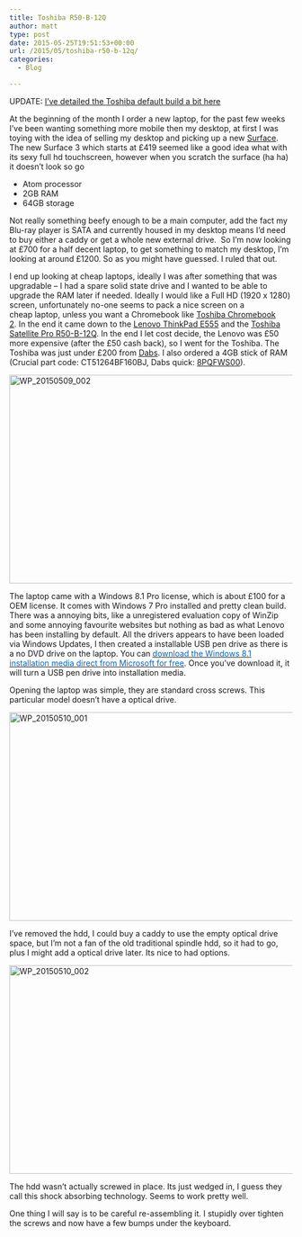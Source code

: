 ```yaml
---
title: Toshiba R50-B-12Q
author: matt
type: post
date: 2015-05-25T19:51:53+00:00
url: /2015/05/toshiba-r50-b-12q/
categories:
  - Blog

---
```

UPDATE: <a href="https://matt40k.uk/2015/05/toshiba-laptop-update/" target="_blank" rel="nofollow">I&#8217;ve detailed the Toshiba default build a bit here</a>

At the beginning of the month I order a new laptop, for the past few weeks I&#8217;ve been wanting something more mobile then my desktop, at first I was toying with the idea of selling my desktop and picking up a new <a href="http://www.microsoft.com/surface/en-gb" target="_blank" rel="nofollow">Surface</a>. The new Surface 3 which starts at £419 seemed like a good idea what with its sexy full hd touchscreen, however when you scratch the surface (ha ha) it doesn&#8217;t look so go

  * Atom processor
  * 2GB RAM
  * 64GB storage

Not really something beefy enough to be a main computer, add the fact my Blu-ray player is SATA and currently housed in my desktop means I&#8217;d need to buy either a caddy or get a whole new external drive.  So I&#8217;m now looking at £700 for a half decent laptop, to get something to match my desktop, I&#8217;m looking at around £1200. So as you might have guessed. I ruled that out.

I end up looking at cheap laptops, ideally I was after something that was upgradable &#8211; I had a spare solid state drive and I wanted to be able to upgrade the RAM later if needed. Ideally I would like a Full HD (1920 x 1280) screen, unfortunately no-one seems to pack a nice screen on a cheap laptop, unless you want a Chromebook like <a href="http://www.toshiba.co.uk/laptops/chromebook/chromebook-2/" target="_blank" rel="nofollow">Toshiba Chromebook 2</a>. In the end it came down to the <a href="http://shop.lenovo.com/gb/en/laptops/thinkpad/edge-series/e555/" target="_blank" rel="nofollow">Lenovo ThinkPad E555</a> and the <a href="http://www.toshiba.co.uk/laptops/satellite-pro/r50-b/satellite-pro-r50-b-12q/" target="_blank" rel="nofollow">Toshiba Satellite Pro R50-B-12Q</a>. In the end I let cost decide, the Lenovo was £50 more expensive (after the £50 cash back), so I went for the Toshiba. The Toshiba was just under £200 from <a href="http://www.dabs.com/" target="_blank" rel="nofollow">Dabs</a>. I also ordered a 4GB stick of RAM (Crucial part code: CT51264BF160BJ, Dabs quick: <span class="qlinks"><a href="https://www.dabs.com/products/crucial-4gb-ddr3-1600-mt-s--pc3-12800--8PQF.html" target="_blank" rel="nofollow">8PQFWS00</a>).</span>
  
<a href="//matt40k.uk/img/2015/05/WP_20150509_002.jpg" target="_blank" rel="nofollow"><img class="aligncenter wp-image-352 size-large" src="//matt40k.uk/img/2015/05/WP_20150509_002-1024x575.jpg" alt="WP_20150509_002" width="660" height="371" srcset="https://publish.matt40k.uk/wp-content/uploads/2015/05/WP_20150509_002-1024x575.jpg 1024w, https://publish.matt40k.uk/wp-content/uploads/2015/05/WP_20150509_002-300x168.jpg 300w, https://publish.matt40k.uk/wp-content/uploads/2015/05/WP_20150509_002.jpg 1277w" sizes="(max-width: 660px) 100vw, 660px" /></a>

The laptop came with a Windows 8.1 Pro license, which is about £100 for a OEM license. It comes with Windows 7 Pro installed and pretty clean build. There was a annoying bits, like a unregistered evaluation copy of WinZip and some annoying favourite websites but nothing as bad as what Lenovo has been installing by default. All the drivers appears to have been loaded via Windows Updates, I then created a installable USB pen drive as there is a no DVD drive on the laptop. You can <a href="http://windows.microsoft.com/en-us/windows-8/create-reset-refresh-media" target="_blank" rel="nofollow"><u><span style="color: #0066cc;">download the Windows 8.1 installation media direct from Microsoft for free</span></u></a>. Once you&#8217;ve download it, it will turn a USB pen drive into installation media.

Opening the laptop was simple, they are standard cross screws. This particular model doesn&#8217;t have a optical drive.

<a href="//matt40k.uk/img/2015/05/WP_20150510_001.jpg" target="_blank" rel="nofollow"><img class="aligncenter wp-image-353 size-large" src="//matt40k.uk/img/2015/05/WP_20150510_001-1024x575.jpg" alt="WP_20150510_001" width="660" height="371" srcset="https://publish.matt40k.uk/wp-content/uploads/2015/05/WP_20150510_001-1024x575.jpg 1024w, https://publish.matt40k.uk/wp-content/uploads/2015/05/WP_20150510_001-300x168.jpg 300w, https://publish.matt40k.uk/wp-content/uploads/2015/05/WP_20150510_001.jpg 1277w" sizes="(max-width: 660px) 100vw, 660px" /></a>

I&#8217;ve removed the hdd, I could buy a caddy to use the empty optical drive space, but I&#8217;m not a fan of the old traditional spindle hdd, so it had to go, plus I might add a optical drive later. Its nice to had options.

<a href="//matt40k.uk/img/2015/05/WP_20150510_002.jpg" target="_blank" rel="nofollow"><img class="aligncenter wp-image-354 size-large" src="//matt40k.uk/img/2015/05/WP_20150510_002-1024x575.jpg" alt="WP_20150510_002" width="660" height="371" srcset="https://publish.matt40k.uk/wp-content/uploads/2015/05/WP_20150510_002-1024x575.jpg 1024w, https://publish.matt40k.uk/wp-content/uploads/2015/05/WP_20150510_002-300x168.jpg 300w, https://publish.matt40k.uk/wp-content/uploads/2015/05/WP_20150510_002.jpg 1277w" sizes="(max-width: 660px) 100vw, 660px" /></a>

The hdd wasn&#8217;t actually screwed in place. Its just wedged in, I guess they call this shock absorbing technology. Seems to work pretty well.

One thing I will say is to be careful re-assembling it. I stupidly over tighten the screws and now have a few bumps under the keyboard.
